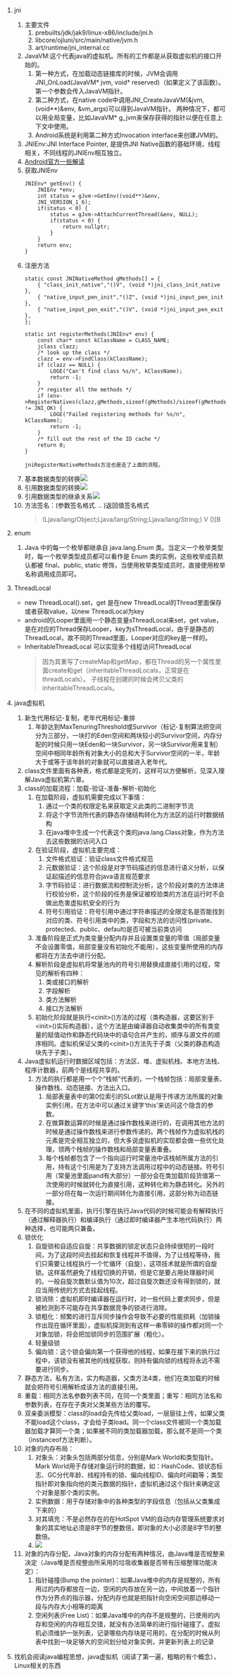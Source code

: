 1. jni
    1. 主要文件
        1. prebuilts/jdk/jak9/linux-x86/include/jni.h
        2. libcore/ojluni/src/main/native/jvm.h
        3. art/runtime/jni_internal.cc
    1. JavaVM:这个代表java的虚拟机。所有的工作都是从获取虚拟机的接口开始的。
        1. 第一种方式，在加载动态链接库的时候，JVM会调用JNI_OnLoad(JavaVM* jvm, void* reserved)（如果定义了该函数）。第一个参数会传入JavaVM指针。
        2. 第二种方式，在native code中调用JNI_CreateJavaVM(&jvm, (void**)&env, &vm_args)可以得到JavaVM指针。
            两种情况下，都可以用全局变量，比如JavaVM* g_jvm来保存获得的指针以便在任意上下文中使用。
        3. Android系统是利用第二种方式Invocation interface来创建JVM的。
    2. JNIEnv:JNI Interface Pointer, 是提供JNI Native函数的基础环境，线程相关，不同线程的JNIEnv相互独立。
    3. [Android官方一些解读](https://developer.android.com/training/articles/perf-jni.html#faq_FindClass)
    4. 获取JNIEnv
        ```
        JNIEnv* getEnv() {
            JNIEnv *env;
            int status = gJvm->GetEnv((void**)&env, 
            JNI_VERSION_1_6);
            if(status < 0) {
                status = gJvm->AttachCurrentThread(&env, NULL);
                if(status < 0) {
                    return nullptr;
                }
            }
            return env;
        }
        ```
    5. 注册方法
        ```
        static const JNINativeMethod gMethods[] = {
            { "class_init_native","()V", (void *)jni_class_init_native },
            { "native_input_pen_init","()Z", (void *)jni_input_pen_init },
            { "native_input_pen_exit","()V", (void *)jni_input_pen_exit },
        };

        static int registerMethods(JNIEnv* env) {
            const char* const kClassName = CLASS_NAME;
            jclass clazz;
            /* look up the class */
            clazz = env->FindClass(kClassName);
            if (clazz == NULL) {
                LOGE("Can't find class %s/n", kClassName);
                return -1;
            }
            /* register all the methods */
            if (env->RegisterNatives(clazz,gMethods,sizeof(gMethods)/sizeof(gMethods[0])) != JNI_OK) {
                LOGE("Failed registering methods for %s/n", kClassName);
                return -1;
            }
            /* fill out the rest of the ID cache */
            return 0;
        }

        jniRegisterNativeMethods方法也是走了上面的流程。
        ```
    6. 基本数据类型的转换![](../MdPicture/50.png)
    7. 引用数据类型的转换![](../MdPicture/51.png)
    8. 引用数据类型的继承关系![](../MdPicture/52.png)
    9. 方法签名：(参数签名格式. .. )返回值签名格式
        > (Ljava/lang/Object;Ljava/lang/String;Ljava/lang/String;) V
        > ()[B

2. enum
    1. Java 中的每一个枚举都继承自 java.lang.Enum 类。当定义一个枚举类型时，每一个枚举类型成员都可以看作是 Enum 类的实例，这些枚举成员默认都被 final、public, static 修饰，当使用枚举类型成员时，直接使用枚举名称调用成员即可。

3. <span id="ThreadLocal">ThreadLocal</span>
    - new ThreadLocal().set，get 是在new ThreadLocal的Thread里面保存或者获取value，以new ThreadLocal为key
    - android的Looper里面用一个静态变量sThreadLocal来set，get value，是在对应的Thread保存Looper，key为sThreadLocal，由于是静态的ThreadLocal，故不同的Thread里面，Looper对应的key是一样的。
    - InheritableThreadLocal 可以实现多个线程访问ThreadLocal
        >  因为其重写了createMap和getMap，都在Thread的另一个属性里面create和get（inheritableThreadLocals，正常是在threadLocals）。
        > 子线程在创建的时候会拷贝父类的inheritableThreadLocals。

4. java虚拟机
    1. 新生代用标记-复制，老年代用标记-重排
        1. 年龄达到MaxTenuringThreshold或Survivor（标记-复制算法把空间分为三部分，一块打的Eden空间和两块较小的Survivor空间，内存分配的时候只用一块Eden和一块Survivor，另一块Survivor用来复制）空间中相同年龄所有对象大小的总和大于Survivor空间的一半，年龄大于或等于该年龄的对象就可以直接进入老年代。
    2. class文件里面有各种表，格式都是定死的，这样可以方便解析，见深入理解Java虚拟机第六章。
    3. class的加载流程：加载-验证-准备-解析-初始化
        1. 在加载阶段，虚拟机需要完成以下事情：
            1. 通过一个类的权限定名来获取定义此类的二进制字节流
            2. 将这个字节流所代表的静态存储结构转化为方法区的运行时数据结构
            3. 在java堆中生成一个代表这个类的java.lang.Class对象，作为方法去这些数据的访问入口
        2. 在验证阶段，虚拟机主要完成：
            1. 文件格式验证：验证class文件格式规范
            2. 元数据验证：这个阶段是对字节码描述的信息进行语义分析，以保证起描述的信息符合java语言规范要求
            3. 字节码验证：进行数据流和控制流分析，这个阶段对类的方法体进行校验分析，这个阶段的任务是保证被校验类的方法在运行时不会做出危害虚拟机安全的行为
            4. 符号引用验证：符号引用中通过字符串描述的全限定名是否能找到对应的类、符号引用类中的类，字段和方法的访问性(private、protected、public、default)是否可被当前类访问
        3. 准备阶段是正式为类变量分配内存并且设置类变量的零值（局部变量不会设置零值，局部变量没有初始化不能用），这些变量所使用的内存都将在方法去中进行分配。
        4. 解析阶段是虚拟机将常量池内的符号引用替换成直接引用的过程，常见的解析有四种：
            1. 类或接口的解析
            2. 字段解析
            3. 类方法解析
            4. 接口方法解析
        5. 初始化阶段就是执行\<cinit\>()方法的过程（类构造器，这要区别于\<init\>()实际构造器），这个方法是由编译器自动收集类中的所有类变量的赋值动作和静态代码块中的语句合并产生的，顺序与源文件的顺序相同。虚拟机保证父类的\<cinit\>()方法先于子类（父类的静态构造块先于子类）。
    4. Java虚拟机运行时数据区域包括：方法区、堆、虚拟机栈、本地方法栈、程序计数器，前两个是线程共享的。
        1. 方法的执行都是用一个个“栈帧”代表的，一个栈帧包括：局部变量表、操作数栈、动态链接、方法出入口。
            1. 局部表量表中的第0位索引的SLot默认是用于传递方法所属的对象实例引用，在方法中可以通过关键字‘this’来访问这个隐含的参数。
            2. 在做算数运算的时候是通过操作数栈来进行的，在调用其他方法的时候是通过操作数栈来进行参数传递的。两个栈帧作为虚拟机栈的元素是完全相互独立的，但大多说虚拟机的实现都会做一些优化处理，领两个栈帧的操作数栈和局部变量表重叠。
            3. 每个栈帧都包含了一个指向运行时常量池中该栈帧所属方法的引用，持有这个引用是为了支持方法调用过程中的动态链接。符号引用（常量池里面pand有大部分）一部分会在类加载阶段货值第一次使用的时候就转化为直接引用，这种转化称为静态转化。另外的一部分将在每一次运行期间转化为直接引用，这部分称为动态链接。
    5. 在不同的虚拟机里面，执行引擎在执行Java代码的时候可能会有解释执行（通过解释器执行）和编译执行（通过即时编译器产生本地代码执行）两种选择，也可能两只兼备。
    6. 锁优化
        1. 自旋锁和自适应自旋：共享数据的锁定状态只会持续很短的一段时间，为了这段时间去挂起和恢复线程并不值得，为了让线程等待，我们只需要让线程执行一个忙循环（自旋），这项技术就是所谓的自旋锁。这样虽然避免了线程切换的开销，但是它是要占用处理器时间的。一般自旋次数默认值为10次，超过自旋次数还没有得到锁的，就应当用传统的方式去挂起线程。
        2. 锁消除：虚拟机即时编译器在运行时，对一些代码上要求同步，但是被检测到不可能存在共享数据竞争的锁进行消除。
        3. 锁粗化：频繁的进行互斥同步操作会导致不必要的性能损耗（加锁操作出现在循环里面），虚拟机探测到有这样一串零碎的操作都对同一个对象加锁，将会把加锁同步的范围扩展（粗化）。
        4. 轻量级锁
        5. 偏向锁：这个锁会偏向第一个获得他的线程，如果在接下来的执行过程中，该锁没有被其他的线程获取，则持有偏向锁的线程将永远不需要进行同步。 
    7. 静态方法，私有方法，实力构造器，父类方法4类，他们在类加载的时候就会把符号引用解析成该方法的直接引用。
    8. 重载：相同方法名参数列表不同，在同一个类里面；重写：相同方法名和参数列表，在存在子类对父类某些方法的覆写。
    9. 双亲委派模型：class的load会先传给父类load，一层层往上传，如果父类不能load这个class，才会给子类load。同一个class文件被同一个类加载器加载才算同一个类；如果被不同的类加载器加载，那么就不是同一个类（instanceof方法判断）。
    10. 对象的内存布局：
        1. 对象头：对象头包括两部分信息，分别是Mark World和类型指针。Mark World用于存储对象运行时的数据，如：HashCode、锁状态标志、GC分代年龄、线程持有的锁、偏向线程ID、偏向时间戳等；类型指针即对象指向他的类元数据的指针，虚拟机通过这个指针来确定这个对象是那个类的实例。
        2. 实例数据：用于存储对象中的各种类型的字段信息（包括从父类集成下来的）
        3. 对其填充：不是必然存在的在HotSpot VM的自动内存管理系统要求对象的其实地址必须是8字节的整数倍，即对象的大小必须是8字节的整数倍。
        4. ![](../MdPicture/53.png)
    11. 对象的内存分配，Java对象的内存分配有两种情况，由Java堆是否规整来决定（Java堆是否规整由所采用的垃圾收集器是否带有压缩整理功能决定）：
        1. 指针碰撞(Bump the pointer)：如果Java堆中的内存是规整的，所有用过的内存都放在一边，空闲的内存放在另一边，中间放着一个指针作为分界点的指示器，分配内存也就是把指针向空闲空间那边移动一段与内存大小相等的距离
        2. 空闲列表(Free List)：如果Java堆中的内存不是规整的，已使用的内存和空闲的内存相互交错，就没有办法简单的进行指针碰撞了。虚拟机必须维护一张列表，记录哪些内存块是可用的，在分配的时候从列表中找到一块足够大的空间划分给对象实例，并更新列表上的记录

3. 找机会阅读java编程思想，java虚拟机（阅读了第一遍，粗略的有个概念），Linux相关的东西